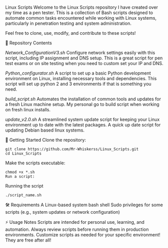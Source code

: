 



Linux Scripts
Welcome to the Linux Scripts repository I have created over my time as a pen tester.
This is a collection of Bash scripts designed to automate common tasks encountered while working with Linux systems, particularly in penetration testing and system administration.

Feel free to clone, use, modify, and contribute to these scripts!

📂 Repository Contents

*Network_ConfigurationV3.sh*
Configure network settings easily with this script, including IP assignment and DNS setup. This is a great script for pen test exams or on site testing when you need to custom set your IP and DNS.

*Python_configurator.sh*
A script to set up a basic Python development environment on Linux, installing necessary tools and dependencies. This script will set up python 2 and 3 environments if that is something you need.

*build_script.sh*
Automates the installation of common tools and updates for a fresh Linux machine setup. My personal go to build script when working on fresh linux installs. 

*update_v2.0.sh*
A streamlined system update script for keeping your Linux environment up to date with the latest packages. A quick up date script for updating Debian based linux systems.

🚀 Getting Started
Clone the repository:
```
git clone https://github.com/Mr-Whiskerss/Linux_Scripts.git
cd Linux_Scripts
```
Make the scripts executable:
```
chmod +x *.sh
Run a script:
```

Running the script
```
./script_name.sh
```

🛠️ Requirements
A Linux-based system
bash shell
Sudo privileges for some scripts (e.g., system updates or network configuration)

⚡ Usage Notes
Scripts are intended for personal use, learning, and automation. Always review scripts before running them in production environments. Customize scripts as needed for your specific environment! They are free after all!

